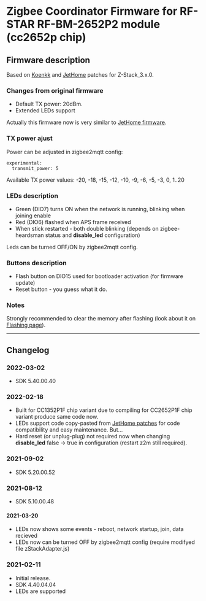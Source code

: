 # Zigbee Coordinator Firmware for RF-STAR RF-BM-2652P2 module (cc2652p chip)

## Firmware description

Based on [Koenkk](https://github.com/Koenkk/Z-Stack-firmware/blob/master/coordinator/Z-Stack_3.x.0/firmware.patch) and [JetHome](https://github.com/jethome-ru/zigbee-firmware/tree/master/ti/coordinator/cc2652) patches for Z-Stack_3.x.0.

### Changes from original firmware
- Default TX power: 20dBm.
- Extended LEDs support

Actually this firmware now is very similar to [JetHome firmware](https://github.com/jethome-ru/zigbee-firmware/tree/master/ti/coordinator/cc2652).

### TX power ajust

Power can be adjusted in zigbee2mqtt config:

    experimental:
      transmit_power: 5

Available TX power values: -20, -18, -15, -12, -10, -9, -6, -5, -3, 0, 1..20

### LEDs description
- Green (DIO7) turns ON when the network is running, blinking when joining enable
- Red (DIO6) flashed when APS frame received
- When stick restarted - both double blinking (depends on zigbee-heardsman status and **disable_led** configuration)

Leds can be turned OFF/ON by zigbee2mqtt config.

### Buttons description
- Flash button on DIO15 used for bootloader activation (for firmware update)
- Reset button - you guess what it do.

### Notes

Strongly recommended to clear the memory after flashing (look about it on [Flashing page](https://github.com/egony/cc2652p_E72-2G4M20S1E/wiki/Flashing)).

---

## Changelog

### 2022-03-02

- SDK 5.40.00.40

### 2022-02-18

- Built for CC1352P1F chip variant due to compiling for CC2652P1F chip variant produce same code now.
- LEDs support code copy-pasted from [JetHome patches](https://github.com/jethome-ru/zigbee-firmware/tree/master/ti/coordinator/cc2652) for code compatibility and easy maintenance. But...
- Hard reset (or unplug-plug) not required now when changing **disable_led** false -> true in configuration (restart z2m still required).

### 2021-09-02

- SDK 5.20.00.52

### 2021-08-12

- SDK 5.10.00.48

#### 2021-03-20

- LEDs now shows some events - reboot, network startup, join, data recieved
- LEDs now can be turned OFF by zigbee2mqtt config (require modifyed file zStackAdapter.js)

### 2021-02-11

- Initial release.
- SDK 4.40.04.04
- LEDs are supported
